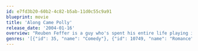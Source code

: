 ```yaml
---
id: e7fd3b20-60b2-4c82-b5ab-11d0c55c9a91
blueprint: movie
title: 'Along Came Polly'
release_date: '2004-01-16'
overview: "Reuben Feffer is a guy who's spent his entire life playing it safe. Polly Prince is irresistible as a free-spirit who lives for the thrill of the moment. When these two comically mismatched souls collide, Reuben's world is turned upside down, as he makes an uproarious attempt to change his life from middle-of-the-road to totally-out-there."
genres: '[{"id": 35, "name": "Comedy"}, {"id": 10749, "name": "Romance"}]'
---
```

